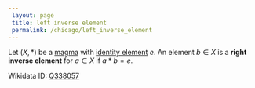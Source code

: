 ```yaml
---
 layout: page
 title: left inverse element
 permalink: /chicago/left_inverse_element
---
```

Let $(X,*)$ be a [magma](https://defsmath.github.io/DefsMath/magma) with [identity element](https://defsmath.github.io/DefsMath/identity_element) $e$. An element $b\in X$ is a **right inverse element** for $a\in X$ if $a * b=e$.

Wikidata ID: [Q338057](https://www.wikidata.org/wiki/Q338057)